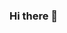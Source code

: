 ### Hi there 👋

<!--
**Dmdiamond79/Dmdiamond79** is a ✨ _special_ ✨ repository because its `README.md` (this file) appears on your GitHub profile.

Here are some ideas to get you started:

- 🔭 I’m currently working on some web dev project
- 🌱 I’m currently learning Front-end Development
- 👯 I’m looking to collaborate on any project :)
  Tools:
  - HTML/CSS
  - JavaScript
-->

